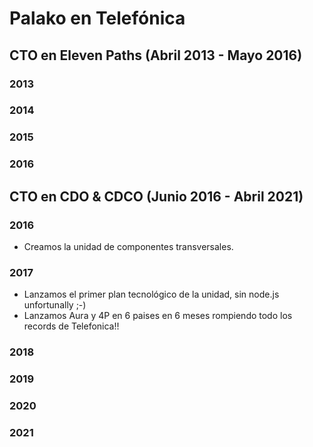 # Palako en Telefónica
## CTO en Eleven Paths (Abril 2013 - Mayo 2016)
### 2013
### 2014
### 2015
### 2016
## CTO en CDO & CDCO (Junio 2016 - Abril 2021)
### 2016
* Creamos la unidad de componentes transversales.
### 2017
* Lanzamos el primer plan tecnológico de la unidad, sin node.js unfortunally ;-)
* Lanzamos Aura y 4P en 6 paises en 6 meses rompiendo todo los records de Telefonica!!
### 2018
### 2019
### 2020
### 2021
